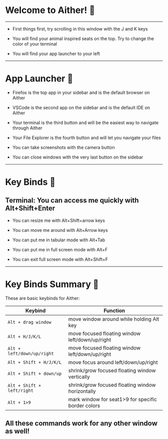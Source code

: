 # Welcome to Aither! 🚀 

---
- First things first, try scrolling in this window with the J and K keys

- You will find your animal inspired seats on the top. Try to change the color of your terminal

- You will find your app launcher to your left

---

# App Launcher 🐍

- Firefox is the top app in your sidebar and is the default browser on  Aither

- VSCode is the second app on the sidebar and is the default IDE on Aither

- Your terminal is the third button and will be the easiest way to navigate through Aither

- Your File Explorer is the fourth button and will let you navigate your files

- You can take screenshots with the camera button

- You can close windows with the very last button on the sidebar

---
# Key Binds 🔑

## Terminal: You can access me quickly with Alt+Shift+Enter
- You can resize me with Alt+Shift+arrow keys

- You can move me around with Alt+Arrow keys

- You can put me in tabular mode with Alt+Tab

- You can put me in full screen mode with Alt+F

- You can exit full screen mode with Alt+Shift+F

---

# Key Binds Summary 🤯
 
These are basic keybinds for Aither:

|        Keybind         |                 Function                 |
| ---------------------- | ---------------------------------------- |
| `Alt + drag window`    | move window around while holding Alt key                |
| `Alt + H/J/K/L`        | move focused floating window left/down/up/right        |
| `Alt + left/down/up/right`      | move focused floating window left/down/up/right                      |
| `Alt + Shift + H/J/K/L`              | move focus around left/down/up/right                 |
| `Alt + Shift + down/up`              | shrink/grow focused floating window vertically               |
| `Alt + Shift + left/right`           | shrink/grow focused floating window horizontally                              |
| `Alt + 1>9`     | mark window for seat1>9 for specific border colors                         |

## All these commands work for any other window as well!
